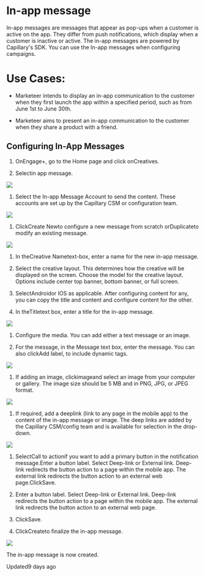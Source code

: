 # In-app message

In-app messages are messages that appear as pop-ups when a customer is active on the app. They differ from push notifications, which display when a customer is inactive or active. The in-app messages are powered by Capillary's SDK. You can use the In-app messages when configuring campaigns.

# Use Cases:

- Marketeer intends to display an in-app communication to the customer when they first launch the app within a specified period, such as from June 1st to June 30th.

- Marketeer aims to present an in-app communication to the customer when they share a product with a friend.

## Configuring In-App Messages

1. OnEngage+, go to the Home page and click onCreatives.

2. Selectin app message.

![](https://files.readme.io/702f38bb25a7aa414091bd947f632ab2aa6ddbc1abb705d93d7ad078bbb29390-Screenshot_2025-04-01_at_5.25.56_PM.png)

1. Select the In-app Message Account to send the content. These accounts are set up by the Capillary CSM or configuration team.

![](https://files.readme.io/cfec83b-Account.png)

1. ClickCreate Newto configure a new message from scratch orDuplicateto modify an existing message.

![](https://files.readme.io/83fb9a8-Create_or_duplicate.png)

1. In theCreative Nametext-box, enter a name for the new in-app message.

2. Select the creative layout. This determines how the creative will be displayed on the screen. Choose the model for the creative layout. Options include center top banner, bottom banner, or full screen.

3. SelectAndroidor IOS as applicable. After configuring content for any, you can copy the title and content and configure content for the other.

4. In theTitletext box, enter a title for the in-app message.

![](https://files.readme.io/b0b2392-Title.png)

1. Configure the media. You can add either a text message or an image.

2. For the message, in the Message text box, enter the message. You can also clickAdd label, to include dynamic tags.

![](https://usercontent.clueso.io/64d06f10-2e0e-40ec-b636-a868315fe5a6/6a283cdc-e0ec-49b4-a611-f596d4f3150a/f14fd25b-cc03-459c-9c14-7ca0306dec60/images/b43f02cc-8a2b-4035-b4db-61775e75d688.png)

1. If adding an image, clickimageand select an image from your computer or gallery. The image size should be 5 MB and in PNG, JPG, or JPEG format.

![](https://usercontent.clueso.io/64d06f10-2e0e-40ec-b636-a868315fe5a6/6a283cdc-e0ec-49b4-a611-f596d4f3150a/f14fd25b-cc03-459c-9c14-7ca0306dec60/images/8f31114b-e4c4-4f2c-9a62-b7c45016168f.png)

1. If required, add a deeplink (link to any page in the mobile app) to the content of the in-app message or image. The deep links are added by the Capillary CSM/config team and is available for selection in the drop-down.

![](https://usercontent.clueso.io/64d06f10-2e0e-40ec-b636-a868315fe5a6/6a283cdc-e0ec-49b4-a611-f596d4f3150a/f14fd25b-cc03-459c-9c14-7ca0306dec60/images/89729456-3f24-43bf-9290-787134f582af.png)

1. SelectCall to actionif you want to add a primary button in the notification message.Enter a button label. Select Deep-link or External link. Deep-link redirects the button action to a page within the mobile app. The external link redirects the button action to an external web page.ClickSave.

1. Enter a button label. Select Deep-link or External link. Deep-link redirects the button action to a page within the mobile app. The external link redirects the button action to an external web page.

2. ClickSave.

4. ClickCreateto finalize the in-app message.

![](https://usercontent.clueso.io/64d06f10-2e0e-40ec-b636-a868315fe5a6/6a283cdc-e0ec-49b4-a611-f596d4f3150a/f14fd25b-cc03-459c-9c14-7ca0306dec60/images/5c625b26-c31c-4767-b777-5d0a7aa0eb01.png)

The in-app message is now created.

Updated9 days ago